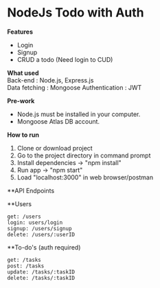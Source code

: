 # NodeJs Todo with Auth

**Features**

- Login
- Signup
- CRUD a todo (Need login to CUD)

**What used**  
Back-end : Node.js, Express.js  
Data fetching : Mongoose 
Authentication : JWT

**Pre-work**

- Node.js must be installed in your computer.
- Mongoose Atlas DB account.

**How to run**

1. Clone or download project
2. Go to the project directory in command prompt
3. Install dependencies -> "npm install"
4. Run app -> "npm start"
5. Load "localhost:3000" in web browser/postman

**API Endpoints

**Users
```
get: /users
login: users/login
signup: /users/signup
delete: /users/:userID
```
**To-do's (auth required)
```
get: /tasks
post: /tasks
update: /tasks/:taskID
delete: /tasks/:taskID
```
